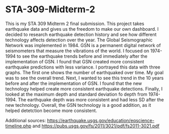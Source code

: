 # STA-309-Midterm-2
This is my STA 309 Midterm 2 final submission. This project takes earthquake data and gives us the freedom to make our own dashboard.
I decided to research earthquake detection history and see how different technology affects detection over the year. The Global Seismographic Network was implemented in 1984. GSN is a permanent digital network of seismometers that measure the vibrations of the world. I focused on 1974-1994 to see the earthquake trends before and immediately after the implementation of GSN. I found that GSN created more consistent earthquake predictions with less variance. 
I portrayed this data with three graphs. The first one shows the number of earthquaked over time. My goal was to see the overall trend. Next, I wanted to see this trend in the 10 years before and after the implementation of GSN. I found that the new technology helped create more consistent earthquake detections. Finally, I looked at the maximum depth and standard deviation fo depth from 1974-1994. The earthquake depth was more consistent and had less SD after the new technology.
Overall, the GSN technology is a good addition, as it helped detetction become more consistent. 

Additional sources:
https://earthquake.usgs.gov/education/eqscience-timeline.php and 
https://pubs.usgs.gov/fs/2011/3021/pdf/fs2011-3021.pdf
